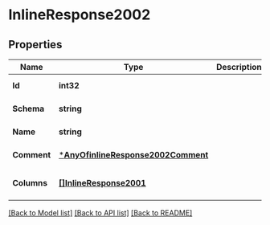 # InlineResponse2002

## Properties
Name | Type | Description | Notes
------------ | ------------- | ------------- | -------------
**Id** | **int32** |  | [default to null]
**Schema** | **string** |  | [default to null]
**Name** | **string** |  | [default to null]
**Comment** | [***AnyOfinlineResponse2002Comment**](AnyOfinlineResponse2002Comment.md) |  | [default to null]
**Columns** | [**[]InlineResponse2001**](inline_response_200_1.md) |  | [optional] [default to null]

[[Back to Model list]](../README.md#documentation-for-models) [[Back to API list]](../README.md#documentation-for-api-endpoints) [[Back to README]](../README.md)


